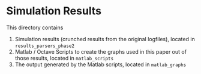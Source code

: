 Simulation Results
==================

This directory contains

1) Simulation results (crunched results from the original logfiles), located in
`results_parsers_phase2`
2) Matlab / Octave Scripts to create the graphs used in this paper out of those
results, located in `matlab_scripts`
3) The output generated by the Matlab scripts, located in `matlab_graphs`

